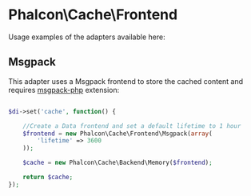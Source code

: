 Phalcon\Cache\Frontend
=====================

Usage examples of the adapters available here:

Msgpack
-------

This adapter uses a Msgpack frontend to store the cached content and requires [msgpack-php](https://github.com/msgpack/msgpack-php) extension:

```php

$di->set('cache', function() {

    //Create a Data frontend and set a default lifetime to 1 hour
    $frontend = new Phalcon\Cache\Frontend\Msgpack(array(
        'lifetime' => 3600
    ));

    $cache = new Phalcon\Cache\Backend\Memory($frontend);

    return $cache;
});

```
